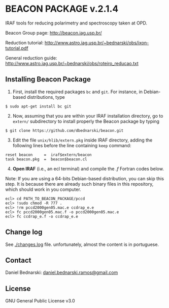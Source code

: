BEACON PACKAGE v.2.1.4
======================

IRAF tools for reducing polarimetry and spectroscopy taken at OPD.

Beacon Group page: http://beacon.iag.usp.br/

Reduction tutorial: http://www.astro.iag.usp.br/~bednarski/obs/ixon-tutorial.pdf

General reduction guide: http://www.astro.iag.usp.br/~bednarski/obs/roteiro_reducao.txt


Installing Beacon Package
------

1. First, install the required packages `bc` and `git`. For instance, in Debian-based
distributions, type

```
$ sudo apt-get install bc git
```

2. Now, assuming that you are within your IRAF installation directory,
go to `extern/` subdirectory to install properly the Beacon package by typing

```
$ git clone https://github.com/dbednarski/beacon.git
```

3. Edit the file `unix/hlib/extern.pkg` inside IRAF directory, adding the
following lines before the line containing `keep` command:

```
reset beacon     =  iraf$extern/beacon
task beacon.pkg  =  beacon$beacon.cl
```

4. **Open IRAF** (i.e., an ecl terminal) and compile the _.f_ Fortran codes below.

Note: If you are using a 64-bits Debian-based distribution, you can skip this step.
It is because there are already such binary files in this repository,
which should work in you computer.

```
ecl> cd PATH_TO_BEACON_PACKAGE/pccd
ecl> !sudo chmod -R 777 .
ecl> !rm pccd2000gen05.mac.e ccdrap_e.e
ecl> fc pccd2000gen05.mac.f -o pccd2000gen05.mac.e
ecl> fc ccdrap_e.f -o ccdrap_e.e
```

Change log
------
See [./changes.log](changes.log) file. unfortunately, almost the content is in portuguese. 


Contact
------
Daniel Bednarski: daniel.bednarski.ramos@gmail.com


License
------
GNU General Public License v3.0
